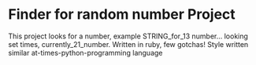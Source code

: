 # Finder for random number Project
This project looks for a number, example STRING_for_13 number... looking set times, currently_21_number. Written in ruby, few gotchas! Style written similar at-times-python-programming language
